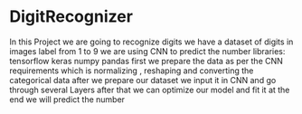 # DigitRecognizer
In this Project we are going to recognize digits 
we have a dataset of digits in images label from 1 to 9
we are using CNN to predict the number 
libraries:
tensorflow
keras
numpy 
pandas
first we prepare the data as per the CNN requirements which is normalizing , reshaping and converting the categorical data
after we prepare our dataset we input it in CNN and go through several Layers
after that we can optimize our model and fit it
at the end we will predict the number
